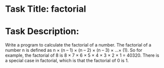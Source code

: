 # Task Title: factorial

# Task Description: 
Write a program to calculate the factorial of a number. The factorial of a number n is
defined as n × (n – 1) × (n – 2) × (n – 3) × ...× (1). So for example, the factorial of 8 is 8
× 7 × 6 × 5 × 4 × 3 × 2 × 1 = 40320. There is a special case in factorial, which is that the
factorial of 0 is 1.
